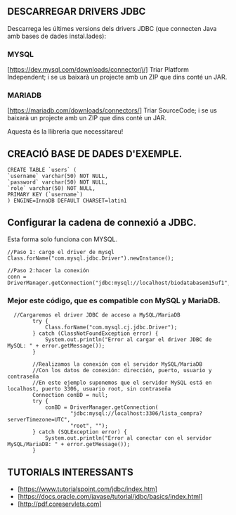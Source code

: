 ## DESCARREGAR DRIVERS JDBC

Descarrega les últimes versions dels drivers JDBC (que connecten Java amb bases de dades instal.lades):

### MYSQL
[https://dev.mysql.com/downloads/connector/j/]
Triar Platform Independent; i se us baixarà un projecte amb un ZIP que dins conté un JAR.

### MARIADB
[https://mariadb.com/downloads/connectors/]
Triar SourceCode; i se us baixarà un projecte amb un ZIP que dins conté un JAR.

Aquesta és la llibreria que necessitareu!

## CREACIÓ BASE DE DADES D'EXEMPLE.

````
CREATE TABLE `users` (
`username` varchar(50) NOT NULL,
`password` varchar(50) NOT NULL,
`role` varchar(50) NOT NULL,
PRIMARY KEY (`username`)
) ENGINE=InnoDB DEFAULT CHARSET=latin1
````

## Configurar la cadena de connexió a JDBC.

Esta forma solo funciona con MYSQL.
````
//Paso 1: cargo el driver de mysql
Class.forName("com.mysql.jdbc.Driver").newInstance();
            
//Paso 2:hacer la conexión
conn = DriverManager.getConnection("jdbc:mysql://localhost/biodatabasem15uf1","root","root");
````


### Mejor este código, que es compatible con MySQL y MariaDB.
````
  //Cargaremos el driver JDBC de acceso a MySQL/MariaDB
        try {
            Class.forName("com.mysql.cj.jdbc.Driver");
        } catch (ClassNotFoundException error) {
            System.out.println("Error al cargar el driver JDBC de MySQL: " + error.getMessage());
        }
 
        //Realizamos la conexión con el servidor MySQL/MariaDB
        //Con los datos de conexión: dirección, puerto, usuario y contraseña
        //En este ejemplo suponemos que el servidor MySQL está en localhost, puerto 3306, usuario root, sin contraseña
        Connection conBD = null;
        try {
            conBD = DriverManager.getConnection(
                    "jdbc:mysql://localhost:3306/lista_compra?serverTimezone=UTC",
                    "root", "");
        } catch (SQLException error) {
            System.out.println("Error al conectar con el servidor MySQL/MariaDB: " + error.getMessage());
        }
````


## TUTORIALS INTERESSANTS

* [https://www.tutorialspoint.com/jdbc/index.htm]
* [https://docs.oracle.com/javase/tutorial/jdbc/basics/index.html]
* [http://pdf.coreservlets.com]
